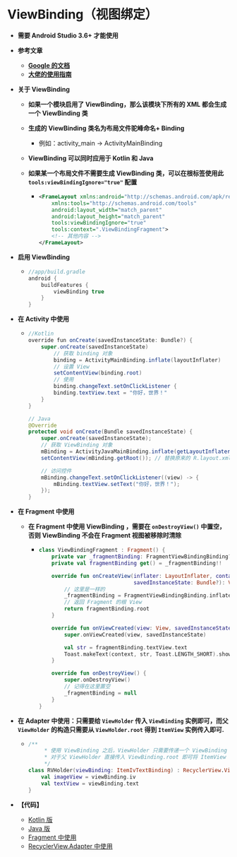 # ViewBinding（视图绑定）
* **需要 Android Studio 3.6+ 才能使用**

* **参考文章**

  * **[Google 的文档](https://developer.android.google.cn/topic/libraries/view-binding?hl=zh-cn)**
  * **[大佬的使用指南](https://mp.weixin.qq.com/s/keR7bO-Nu9bBr5Nhevbe1Q)**

* **关于  ViewBinding**

  * **如果一个模块启用了 ViewBinding，那么该模块下所有的 XML 都会生成一个 ViewBinding 类**

  * **生成的 ViewBinding 类名为布局文件驼峰命名+ Binding**

    * 例如：activity_main -> ActivityMainBinding

  * **ViewBinding 可以同时应用于 Kotlin 和 Java**

  * **如果某一个布局文件不需要生成 ViewBinding 类，可以在根标签使用此 `tools:viewBindingIgnore="true"` 配置**

    * ```xml
      <FrameLayout xmlns:android="http://schemas.android.com/apk/res/android"
          xmlns:tools="http://schemas.android.com/tools"
          android:layout_width="match_parent"
          android:layout_height="match_parent"
          tools:viewBindingIgnore="true"
          tools:context=".ViewBindingFragment">
          <!-- 其他内容 -->
      </FrameLayout>
      ```

* **启用 ViewBinding**

  * ```groovy
    //app/build.gradle
    android {
        buildFeatures {
            viewBinding true
        }
    }
    ```

* **在 Activity 中使用**

  * ```java
    //Kotlin
    override fun onCreate(savedInstanceState: Bundle?) {
        super.onCreate(savedInstanceState)
            // 获取 binding 对象
            binding = ActivityMainBinding.inflate(layoutInflater)
            // 设置 View
            setContentView(binding.root)
            // 使用
            binding.changeText.setOnClickListener {
            binding.textView.text = "你好，世界！"
        }
    }
    
    // Java
    @Override
    protected void onCreate(Bundle savedInstanceState) {
        super.onCreate(savedInstanceState);
        // 获取 ViewBinding 对象
        mBinding = ActivityJavaMainBinding.inflate(getLayoutInflater());
        setContentView(mBinding.getRoot()); // 替换原来的 R.layout.xml
    
        // 访问控件
        mBinding.changeText.setOnClickListener((view) -> {
            mBinding.textView.setText("你好，世界！");
        });
    }
    ```

* **在 Fragment 中使用**

  * **在 Fragment 中使用 ViewBinding ，需要在 `onDestroyView()` 中置空，否则 ViewBinding 不会在 Fragment 视图被移除时清除**

    * ```kotlin
      class ViewBindingFragment : Fragment() {
          private var _fragmentBinding: FragmentViewBindingBinding? = null
          private val fragmentBinding get() = _fragmentBinding!!
      
          override fun onCreateView(inflater: LayoutInflater, container: ViewGroup?,
                                    savedInstanceState: Bundle?): View? {
              // 这里是一样的
              _fragmentBinding = FragmentViewBindingBinding.inflate(layoutInflater)
              // 返回 Fragment 的根 View
              return fragmentBinding.root
          }
      
          override fun onViewCreated(view: View, savedInstanceState: Bundle?) {
              super.onViewCreated(view, savedInstanceState)
      
              val str = fragmentBinding.textView.text
              Toast.makeText(context, str, Toast.LENGTH_SHORT).show()
          }
      
          override fun onDestroyView() {
              super.onDestroyView()
              // 记得在这里置空
              _fragmentBinding = null
          }
      }
      ```

* **在 Adapter 中使用：只需要给 `ViewHolder` 传入 `ViewBinding` 实例即可，而父 `ViewHolder` 的构造只需要从 `ViewHolder.root` 得到 `ItemView` 实例传入即可.**

  * ```kotlin
    /**
         * 使用 ViewBinding 之后，ViewHolder 只需要传递一个 ViewBinding 对象即可，
         * 对于父 ViewHolder 直接传入 ViewBinding.root 即可将 ItemView 传递给他
         */
    class RVHolder(viewBinding: ItemIvTextBinding) : RecyclerView.ViewHolder(viewBinding.root) {
        val imageView = viewBinding.iv
        val textView = viewBinding.text
    }
    ```

* **【代码】**

  * [Kotlin 版](https://github.com/ovomiao/Learning/tree/main/CS/Android/viewbinding/src/main/java/moe/maonaing/viewbinding/MainActivity.kt)
  * [Java 版](https://github.com/ovomiao/Learning/tree/main/CS/Android/viewbinding/src/main/java/moe/maonaing/viewbinding/JavaMainActivity.java)
  * [Fragment 中使用](https://github.com/ovomiao/Learning/tree/main/CS/Android/viewbinding/src/main/java/moe/maonaing/viewbinding/ViewBindingFragment.kt)
  * [RecyclerView.Adapter 中使用](https://github.com/ovomiao/Learning/tree/main/CS/Android/viewbinding/src/main/java/moe/maonaing/viewbinding/rv)
